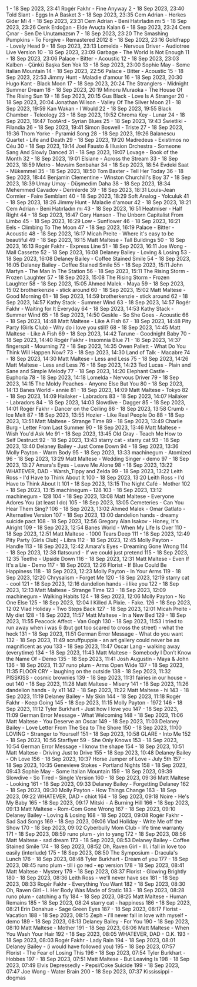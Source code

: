 1 - 18 Sep 2023, 23:41	Rogér Fakhr - Fine Anyway
2 - 18 Sep 2023, 23:40	Told Slant - Eggs In A Basket
3 - 18 Sep 2023, 23:35	Cem Adrian - Herkes Gider Mi
4 - 18 Sep 2023, 23:31	Cem Adrian - Beni Hatırladın mı
5 - 18 Sep 2023, 23:26	Cenk Erdoğan - Elde Avuçta Kalan
6 - 18 Sep 2023, 23:24	Cem Çınar - Sen De Unutamazsın
7 - 18 Sep 2023, 23:20	The Smashing Pumpkins - To Forgive - Remastered 2012
8 - 18 Sep 2023, 23:16	Goldfrapp - Lovely Head
9 - 18 Sep 2023, 23:13	Lomelda - Nervous Driver - Audiotree Live Version
10 - 18 Sep 2023, 23:09	Garbage - The World Is Not Enough
11 - 18 Sep 2023, 23:06	Palace - Bitter - Acoustic
12 - 18 Sep 2023, 23:03	Kalben - Çünkü Başka Sen Yok
13 - 18 Sep 2023, 23:00	Sophie May - Some Italian Mountain
14 - 18 Sep 2023, 22:56	Palace - Bitter - Acoustic
15 - 18 Sep 2023, 22:53	Jimmy Hunt - Maladie d'amour
16 - 18 Sep 2023, 20:30	Hugo Kant - Black Moon
17 - 18 Sep 2023, 20:24	The Stranglers - Midnight Summer Dream
18 - 18 Sep 2023, 20:19	Minoru Muraoka - The House Of The Rising Sun
19 - 18 Sep 2023, 20:15	Gus Black - Love Is A Stranger
20 - 18 Sep 2023, 20:04	Jonathan Wilson - Valley Of The Silver Moon
21 - 18 Sep 2023, 19:59	Kan Wakan - I Would
22 - 18 Sep 2023, 19:55	Black Chamber - Teleology
23 - 18 Sep 2023, 19:52	Chroma Key - Lunar
24 - 18 Sep 2023, 19:47	TootArd - Syrian Blues
25 - 18 Sep 2023, 19:43	Świetliki - Filandia
26 - 18 Sep 2023, 19:41	Simon Boswell - Triste
27 - 18 Sep 2023, 19:36	Thom Yorke - Pyramid Song
28 - 18 Sep 2023, 19:26	Balanescu Quartet - Life and Death
29 - 18 Sep 2023, 19:20	Madredeus - Existimos no Céu
30 - 18 Sep 2023, 19:14	Joel Fausto & Illusion Orchestra - Someone Sang And Slowly Danced
31 - 18 Sep 2023, 19:07	Lovage - Book of the Month
32 - 18 Sep 2023, 19:01	Elsiane - Across the Stream
33 - 18 Sep 2023, 18:59	Metro - Mevsim Sonbahar
34 - 18 Sep 2023, 18:54	Evdeki Saat - Mükemmel
35 - 18 Sep 2023, 18:50	Tom Baxter - Tell Her Today
36 - 18 Sep 2023, 18:44	Benjamin Clementine - Winston Churchill's Boy
37 - 18 Sep 2023, 18:39	Umay Umay - Düşmedim Daha
38 - 18 Sep 2023, 18:34	Mehemmed Cavadov - Derinlerde
39 - 18 Sep 2023, 18:31	Louis-Jean Cormier - Faire Semblant
40 - 18 Sep 2023, 18:29	Soft Analog - Yolculuk
41 - 18 Sep 2023, 18:26	Jimmy Hunt - Maladie d'amour
42 - 18 Sep 2023, 18:21	Cem Adrian - Beni Hatırladın mı
43 - 18 Sep 2023, 16:51	Heatmiser - Half Right
44 - 18 Sep 2023, 16:47	Cory Hanson - The Unborn Capitalist From Limbo
45 - 18 Sep 2023, 16:29	Low - Sunflower
46 - 18 Sep 2023, 16:21	Eels - Climbing To The Moon
47 - 18 Sep 2023, 16:19	Palace - Bitter - Acoustic
48 - 18 Sep 2023, 16:17	Micah Preite - Where it's easy to be beautiful
49 - 18 Sep 2023, 16:15	Matt Maltese - Tall Buildings
50 - 18 Sep 2023, 16:13	Rogér Fakhr - Express Line
51 - 18 Sep 2023, 16:11	Joe Wong - Mall Cassette
52 - 18 Sep 2023, 16:08	Delaney Bailey - Loving & Losing
53 - 18 Sep 2023, 16:08	Delaney Bailey - Coffee Stained Smile
54 - 18 Sep 2023, 16:05	Delaney Bailey - Coffee Stained Smile
55 - 18 Sep 2023, 15:11	John Martyn - The Man In The Station
56 - 18 Sep 2023, 15:11	The Rising Storm - Frozen Laughter
57 - 18 Sep 2023, 15:08	The Rising Storm - Frozen Laughter
58 - 18 Sep 2023, 15:05	Ahmed Malek - Maya
59 - 18 Sep 2023, 15:02	brotherkenzie - stick around
60 - 18 Sep 2023, 15:02	Matt Maltese - Good Morning
61 - 18 Sep 2023, 14:59	brotherkenzie - stick around
62 - 18 Sep 2023, 14:57	Kathy Stack - Summer Wind
63 - 18 Sep 2023, 14:57	Rogér Fakhr - Waiting for It Everyday
64 - 18 Sep 2023, 14:53	Kathy Stack - Summer Wind
65 - 18 Sep 2023, 14:50	Geskle - So She Goes - Acoustic
66 - 18 Sep 2023, 14:48	Matt Maltese - Like A Fish
67 - 18 Sep 2023, 14:48	Pity Party (Girls Club) - Why do i love you still?
68 - 18 Sep 2023, 14:45	Matt Maltese - Like A Fish
69 - 18 Sep 2023, 14:42	Tarune - Goodnight Baby
70 - 18 Sep 2023, 14:40	Rogér Fakhr - Insomnia Blue
71 - 18 Sep 2023, 14:37	fingerspit - Mourning
72 - 18 Sep 2023, 14:35	Owen Pallett - What Do You Think Will Happen Now?
73 - 18 Sep 2023, 14:30	Land of Talk - Macabre
74 - 18 Sep 2023, 14:30	Matt Maltese - Less and Less
75 - 18 Sep 2023, 14:26	Matt Maltese - Less and Less
76 - 18 Sep 2023, 14:23	Ted Lucas - Plain and Sane and Simple Melody
77 - 18 Sep 2023, 14:20	Elephant Castle - Euphoria
78 - 18 Sep 2023, 14:18	Lomelda - Nervous Driver
79 - 18 Sep 2023, 14:15	The Moldy Peaches - Anyone Else But You
80 - 18 Sep 2023, 14:13	Banes World - annie
81 - 18 Sep 2023, 14:09	Matt Maltese - Tokyo
82 - 18 Sep 2023, 14:09	Hailaker - Labradors
83 - 18 Sep 2023, 14:07	Hailaker - Labradors
84 - 18 Sep 2023, 14:03	Slowdive - Dagger
85 - 18 Sep 2023, 14:01	Rogér Fakhr - Dancer on the Ceiling
86 - 18 Sep 2023, 13:58	Crumb - Ice Melt
87 - 18 Sep 2023, 13:55	Hozier - Like Real People Do
88 - 18 Sep 2023, 13:51	Matt Maltese - Strange Time
89 - 18 Sep 2023, 13:49	Charlie Burg - Letter From Last Summer
90 - 18 Sep 2023, 13:46	Matt Maltese - Wish You'd Ask Me
91 - 18 Sep 2023, 13:45	Old Gray - Teach Me How to Self Destruct
92 - 18 Sep 2023, 13:43	starry cat - starry cat
93 - 18 Sep 2023, 13:40	Delaney Bailey - Just Come Down
94 - 18 Sep 2023, 13:36	Molly Payton - Warm Body
95 - 18 Sep 2023, 13:33	machinegum - Atomized
96 - 18 Sep 2023, 13:29	Matt Maltese - Wedding Singer - demo
97 - 18 Sep 2023, 13:27	Amara's Eyes - Leave Me Alone
98 - 18 Sep 2023, 13:22	WHATEVER, DAD - Warsh_Tippy and Zelda
99 - 18 Sep 2023, 13:22	Leith Ross - I'd Have to Think About It
100 - 18 Sep 2023, 13:20	Leith Ross - I'd Have to Think About It
101 - 18 Sep 2023, 13:15	The Night Café - Mother
102 - 18 Sep 2023, 13:15	machinegum - 128
103 - 18 Sep 2023, 13:12	machinegum - 128
104 - 18 Sep 2023, 13:08	Matt Maltese - Everyone Adores You (at least I do)
105 - 18 Sep 2023, 13:05	Cemeteries - Can You Hear Them Sing?
106 - 18 Sep 2023, 13:02	Ahmed Malek - Omar Gatlato - Alternative Version
107 - 18 Sep 2023, 13:00	dandelion hands - dreamy suicide pact
108 - 18 Sep 2023, 12:56	Gregory Alan Isakov - Honey, It's Alright
109 - 18 Sep 2023, 12:54	Banes World - When My Life Is Over
110 - 18 Sep 2023, 12:51	Matt Maltese - 1000 Tears Deep
111 - 18 Sep 2023, 12:49	Pity Party (Girls Club) - Libra
112 - 18 Sep 2023, 12:45	Molly Payton - Handle
113 - 18 Sep 2023, 12:42	Amara's Eyes - Dreaming Gone Wrong
114 - 18 Sep 2023, 12:38	flatsound - If we could just pretend
115 - 18 Sep 2023, 12:35	Teethe - Upside Down
116 - 18 Sep 2023, 12:31	Matt Maltese - Even If It's a Lie - Demo
117 - 18 Sep 2023, 12:26	Florist - If Blue Could Be Happiness
118 - 18 Sep 2023, 12:23	Molly Payton - In Your Arms
119 - 18 Sep 2023, 12:20	Chrysalism - Forget Me
120 - 18 Sep 2023, 12:19	starry cat - cool
121 - 18 Sep 2023, 12:16	dandelion hands - i like you
122 - 18 Sep 2023, 12:13	Matt Maltese - Strange Time
123 - 18 Sep 2023, 12:09	machinegum - Walking Habits
124 - 18 Sep 2023, 12:06	Molly Payton - No One Else
125 - 18 Sep 2023, 12:04	I Killed A Pixie. - Fake.
126 - 18 Sep 2023, 12:02	Vlad Holiday - Two Steps Back
127 - 18 Sep 2023, 12:01	Micah Preite - My diet
128 - 18 Sep 2023, 11:57	Matt Maltese - In a New Bed
129 - 18 Sep 2023, 11:55	Peacock Affect - Van Gogh
130 - 18 Sep 2023, 11:53	i tried to run away when i was 6 (but got too scared to cross the street) - what the heck
131 - 18 Sep 2023, 11:51	German Error Message - What do you want
132 - 18 Sep 2023, 11:49	scruffpuppie - an art gallery could never be as magnificent as you
133 - 18 Sep 2023, 11:47	Oscar Lang - walking away (everytime)
134 - 18 Sep 2023, 11:43	Matt Maltese - Somebody I Don’t Know the Name Of - Demo
135 - 18 Sep 2023, 11:41	Josh Augustin - Maya & John
136 - 18 Sep 2023, 11:37	runo plum - Arms Open Wide
137 - 18 Sep 2023, 11:35	FLOOR CRY - laughing on the outside
138 - 18 Sep 2023, 11:32	PISSKISS - cosmic brownies
139 - 18 Sep 2023, 11:31	fairies in our house - out
140 - 18 Sep 2023, 11:28	Matt Maltese - Misery
141 - 18 Sep 2023, 11:26	dandelion hands - ily x11
142 - 18 Sep 2023, 11:22	Matt Maltese - hi
143 - 18 Sep 2023, 11:19	Delaney Bailey - My Skin
144 - 18 Sep 2023, 11:18	Rogér Fakhr - Keep Going
145 - 18 Sep 2023, 11:15	Molly Payton - 1972
146 - 18 Sep 2023, 11:12	Tyler Burkhart - Just how I love you
147 - 18 Sep 2023, 11:09	German Error Message - What Welcoming
148 - 18 Sep 2023, 11:06	Matt Maltese - You Deserve an Oscar
149 - 18 Sep 2023, 11:03	Delaney Bailey - Love Letter From The Sea to The Shore
150 - 18 Sep 2023, 11:00	LOVING - Stranger to Yourself
151 - 18 Sep 2023, 10:58	GLARE - Into Me
152 - 18 Sep 2023, 10:56	Starflyer 59 - She Only Knows
153 - 18 Sep 2023, 10:54	German Error Message - I know the shape
154 - 18 Sep 2023, 10:51	Matt Maltese - Driving Just to Drive
155 - 18 Sep 2023, 10:48	Delaney Bailey - Oh Love
156 - 18 Sep 2023, 10:37	Horse Jumper of Love - July 5th
157 - 18 Sep 2023, 10:35	Genevieve Stokes - Portland Nights
158 - 18 Sep 2023, 09:43	Sophie May - Some Italian Mountain
159 - 18 Sep 2023, 09:39	Slowdive - So Tired - Single Version
160 - 18 Sep 2023, 09:36	Matt Maltese - Looking
161 - 18 Sep 2023, 09:33	Delaney Bailey - Forgetting Delaney
162 - 18 Sep 2023, 09:30	Molly Payton - How Things Change
163 - 18 Sep 2023, 09:22	WHATEVER, DAD - chiot
164 - 18 Sep 2023, 09:18	Noire - He's My Baby
165 - 18 Sep 2023, 09:17	Mitski - A Burning Hill
166 - 18 Sep 2023, 09:13	Matt Maltese - Rom-Com Gone Wrong
167 - 18 Sep 2023, 09:10	Delaney Bailey - Loving & Losing
168 - 18 Sep 2023, 09:08	Rogér Fakhr - Sad Sad Songs
169 - 18 Sep 2023, 09:06	Vlad Holiday - Write Me off the Show
170 - 18 Sep 2023, 09:02	Cyberbully Mom Club - life time warranty
171 - 18 Sep 2023, 08:59	runo plum - yin to yang
172 - 18 Sep 2023, 08:56	Matt Maltese - sad dream
173 - 18 Sep 2023, 08:53	Delaney Bailey - Coffee Stained Smile
174 - 18 Sep 2023, 08:52	Oh, Raven Girl - III. i fall in love too easily (interlude)
175 - 18 Sep 2023, 08:50	The Symposium - Dracula's Lunch
176 - 18 Sep 2023, 08:48	Tyler Burkhart - Dream of you
177 - 18 Sep 2023, 08:45	runo plum - till i go red - ep version
178 - 18 Sep 2023, 08:41	Matt Maltese - Mystery
179 - 18 Sep 2023, 08:37	Florist - Glowing Brightly
180 - 18 Sep 2023, 08:36	Leith Ross - we'll never have sex
181 - 18 Sep 2023, 08:33	Rogér Fakhr - Everything You Want
182 - 18 Sep 2023, 08:30	Oh, Raven Girl - I. Her Body Was Made of Static
183 - 18 Sep 2023, 08:28	runo plum - catching a fly
184 - 18 Sep 2023, 08:25	Matt Maltese - Human Remains
185 - 18 Sep 2023, 08:24	starry cat - happiness
186 - 18 Sep 2023, 08:21	Erin Donahue - Sage Green Eyes
187 - 18 Sep 2023, 08:17	Florist - Vacation
188 - 18 Sep 2023, 08:15	Zeph - i'll never fall in love with myself - demo
189 - 18 Sep 2023, 08:13	Delaney Bailey - For You
190 - 18 Sep 2023, 08:10	Matt Maltese - Mother
191 - 18 Sep 2023, 08:06	Matt Maltese - When You Wash Your Hair
192 - 18 Sep 2023, 08:05	WHATEVER, DAD - O.K.
193 - 18 Sep 2023, 08:03	Rogér Fakhr - Lady Rain
194 - 18 Sep 2023, 08:01	Delaney Bailey - (i would have followed you)
195 - 18 Sep 2023, 07:57	Florist - The Fear of Losing This
196 - 18 Sep 2023, 07:54	Tyler Burkhart - Hobbes
197 - 18 Sep 2023, 07:51	Matt Maltese - But Leaving Is
198 - 18 Sep 2023, 07:49	Elvis Depressedly - Pepsi/Coke Suicide
199 - 18 Sep 2023, 07:47	Joe Wong - Water Brain
200 - 18 Sep 2023, 07:37	Kississippi - dogmas
